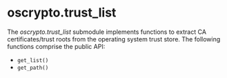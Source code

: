# oscrypto.trust_list

The *oscrypto.trust_list* submodule implements functions to extract CA
certificates/trust roots from the operating system trust store. The following
functions comprise the public API:

 - `get_list()`
 - `get_path()`
